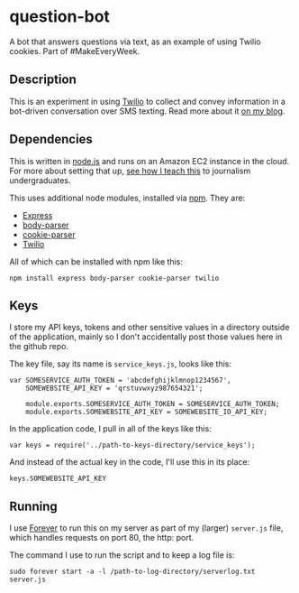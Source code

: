 # question-bot
A bot that answers questions via text, as an example of using Twilio cookies. Part of #MakeEveryWeek.

## Description

This is an experiment in using [Twilio](http://twilio.com) to collect and convey information in a bot-driven conversation over SMS texting. Read more about it [on my blog](http://johnkeefe.net/make-every-week-question-bot).

## Dependencies

This is written in [node.js](http://nodejs.org) and runs on an Amazon EC2 instance in the cloud. For more about setting that up, [see how I teach this](https://github.com/jkeefe/make-map-blink-class-10) to journalism undergraduates.

This uses additional node modules, installed via [npm](https://www.npmjs.com/). They are:

- [Express](https://www.npmjs.com/package/express)
- [body-parser](https://www.npmjs.com/package/body-parser)
- [cookie-parser](https://www.npmjs.com/package/cookie-parser)
- [Twilio](http://twilio.github.io/twilio-node/)

All of which can be installed with npm like this:

	npm install express body-parser cookie-parser twilio

## Keys

I store my API keys, tokens and other sensitive values in a directory outside of the application, mainly so I don't accidentally post those values here in the github repo.

The key file, say its name is `service_keys.js`, looks like this:

	var SOMESERVICE_AUTH_TOKEN = 'abcdefghijklmnop1234567',
		SOMEWEBSITE_API_KEY = 'qrstuvwxyz987654321';
	
		module.exports.SOMESERVICE_AUTH_TOKEN = SOMESERVICE_AUTH_TOKEN;
		module.exports.SOMEWEBSITE_API_KEY = SOMEWEBSITE_IO_API_KEY;

In the application code, I pull in all of the keys like this:

	var keys = require('../path-to-keys-directory/service_keys');
	
And instead of the actual key in the code, I'll use this in its place:

	keys.SOMEWEBSITE_API_KEY
	
## Running

I use [Forever](https://github.com/foreverjs/forever) to run this on my server as part of my (larger) `server.js` file, which handles requests on port 80, the http: port. 

The command I use to run the script and to keep a log file is:

	sudo forever start -a -l /path-to-log-directory/serverlog.txt server.js
	




